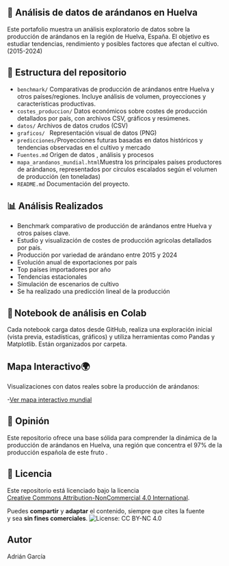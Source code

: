 ## 🌱 Análisis de datos de arándanos en Huelva                                                                                                                            

Este portafolio muestra un análisis exploratorio de datos sobre la producción de arándanos en la región de Huelva, España. El objetivo es estudiar tendencias, rendimiento y posibles factores que afectan el cultivo.(2015-2024)

 ## 📂 Estructura del repositorio 	

- `benchmark/` Comparativas de producción de arándanos entre Huelva y otros países/regiones. Incluye análisis de volumen, proyecciones y características productivas.
- `costes_produccion/` Datos económicos sobre costes de producción detallados por país, con archivos CSV, gráficos y resúmenes.
- `datos/` Archivos de datos crudos (CSV)
- `graficos/ ` Representación visual de datos (PNG)
- `predicciones/`Proyecciones futuras basadas en datos históricos y tendencias observadas en el cultivo y mercado
- `Fuentes.md` Origen de datos , análisis y procesos
- `mapa_arandanos_mundial.html`Muestra los principales países productores de arándanos, representados por círculos escalados según el volumen de producción (en toneladas)
- `README.md` Documentación del proyecto.
## 📊 Análisis Realizados

- Benchmark comparativo de producción de arándanos entre Huelva y otros países clave.
- Estudio y visualización de costes de producción agrícolas detallados por país.
- Producción por variedad de arándano entre 2015 y 2024
- Evolución anual de exportaciones por país
- Top países importadores por año
- Tendencias estacionales
- Simulación de escenarios de cultivo
- Se ha realizado una predicción lineal de la producción
 ## 📓 Notebook de análisis en Colab
Cada notebook carga datos desde GitHub, realiza una exploración inicial (vista previa, estadísticas, gráficos) y utiliza herramientas como Pandas y Matplotlib. Están organizados por carpeta.
  
 ##  Mapa Interactivo🌍

Visualizaciones con datos reales sobre la producción de arándanos:

-[Ver mapa interactivo mundial](https://agmcsv.github.io/analisis-arandanos-huelva/mapa_arandanos_mundial.html)

## 💭 Opinión
Este repositorio ofrece una base sólida para comprender la dinámica de la producción de arándanos en Huelva, una región que concentra el 97% de la producción española de este fruto .



## 📄 Licencia

Este repositorio está licenciado bajo la licencia  
[Creative Commons Attribution-NonCommercial 4.0 International](https://creativecommons.org/licenses/by-nc/4.0/).

Puedes **compartir** y **adaptar** el contenido, siempre que cites la fuente  
y sea **sin fines comerciales**.
![License: CC BY-NC 4.0](https://img.shields.io/badge/License-CC%20BY--NC%204.0-lightgrey.svg)

## Autor
Adrián García
